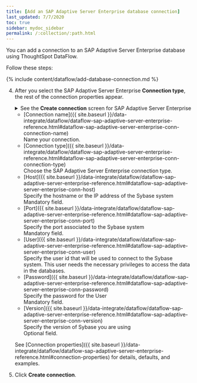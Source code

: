 ```yaml
---
title: [Add an SAP Adaptive Server Enterprise database connection]
last_updated: 7/7/2020
toc: true
sidebar: mydoc_sidebar
permalink: /:collection/:path.html
---
```

You can add a connection to an SAP Adaptive Server Enterprise database using ThoughtSpot DataFlow.

Follow these steps:


{% include content/dataflow/add-database-connection.md %}

4. After you select the SAP Adaptive Server Enterprise **Connection type**, the rest of the connection properties appear.

    <details>
      <summary>See the <strong>Create connection</strong> screen for SAP Adaptive Server Enterprise</summary>
        <p>
        <img src="../../images/dataflow-sap-adaptive-server-enterprise-create.png" alt="Create SAP Adaptive Server Enterprise connection" /></p>
    </details>

    * [Connection name]({{ site.baseurl }}/data-integrate/dataflow/dataflow-sap-adaptive-server-enterprise-reference.html#dataflow-sap-adaptive-server-enterprise-conn-connection-name)<br/>Name your connection.
    * [Connection type]({{ site.baseurl }}/data-integrate/dataflow/dataflow-sap-adaptive-server-enterprise-reference.html#dataflow-sap-adaptive-server-enterprise-conn-connection-type)<br/>Choose the SAP Adaptive Server Enterprise connection type.
    * [Host]({{ site.baseurl }}/data-integrate/dataflow/dataflow-sap-adaptive-server-enterprise-reference.html#dataflow-sap-adaptive-server-enterprise-conn-host)<br/>Specify the hostname or the IP address of the Sybase system<br/>Mandatory field.
    * [Port]({{ site.baseurl }}/data-integrate/dataflow/dataflow-sap-adaptive-server-enterprise-reference.html#dataflow-sap-adaptive-server-enterprise-conn-port)<br/>Specify the port associated to the Sybase system<br/>Mandatory field.
    * [User]({{ site.baseurl }}/data-integrate/dataflow/dataflow-sap-adaptive-server-enterprise-reference.html#dataflow-sap-adaptive-server-enterprise-conn-user)<br/>Specify the user id that will be used to connect to the Sybase system. This user needs the necessary privileges to access the data in the databases.
    * [Password]({{ site.baseurl }}/data-integrate/dataflow/dataflow-sap-adaptive-server-enterprise-reference.html#dataflow-sap-adaptive-server-enterprise-conn-password)<br/>Specify the password for the User<br/>Mandatory field.
    * [Version]({{ site.baseurl }}/data-integrate/dataflow/dataflow-sap-adaptive-server-enterprise-reference.html#dataflow-sap-adaptive-server-enterprise-conn-version)<br/>Specify the version of Sybase you are using<br/>Optional field.

   See [Connection properties]({{ site.baseurl }}/data-integrate/dataflow/dataflow-sap-adaptive-server-enterprise-reference.html#connection-properties) for details, defaults, and examples.

5. Click **Create connection**.   
